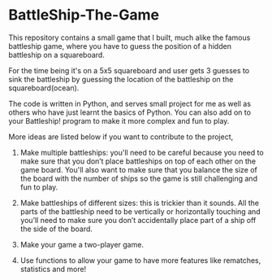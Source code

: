 # BattleShip-The-Game
This repository contains a small game that I built, much alike the famous battleship game, 
where you have to guess the position of a hidden battleship on a squareboard.


For the time being it's on a 5x5 squareboard and user gets 3 guesses to sink the battleship
by guessing the location of the battleship on the squareboard(ocean). 

The code is written in Python, and serves small project for me as well as others who have just learnt the basics of Python.
You can also add on to your Battleship! program to make it more complex and fun to play.

More ideas are listed below if you want to contribute to the project,

1. Make multiple battleships: you'll need to be careful because you need to make sure that you don’t place battleships on top of 
each other on the game board. You'll also want to make sure that you balance the size of the board with the number of ships so the 
game is still challenging and fun to play.

2. Make battleships of different sizes: this is trickier than it sounds. 
All the parts of the battleship need to be vertically or horizontally touching and you’ll need to make sure you don’t 
accidentally place part of a ship off the side of the board.

3. Make your game a two-player game.

4. Use functions to allow your game to have more features like rematches, statistics and more!
